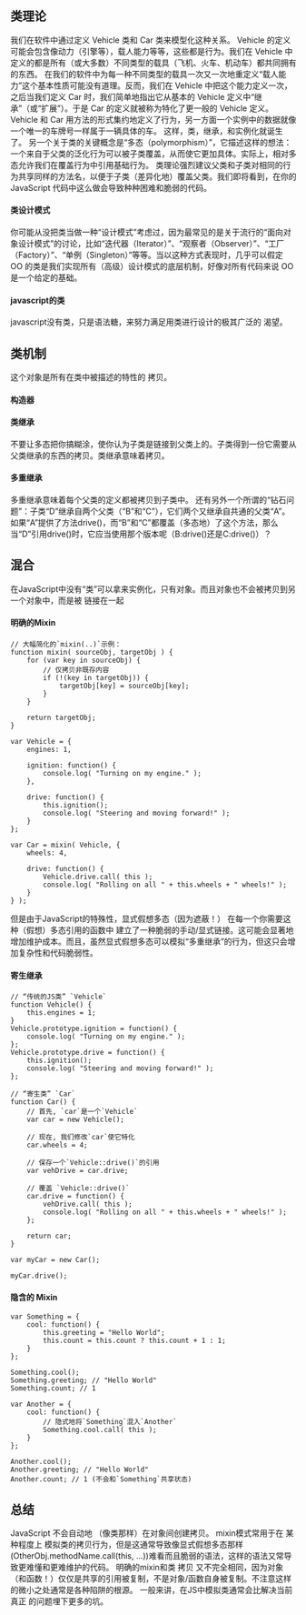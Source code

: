 ## 类理论
我们在软件中通过定义 Vehicle 类和 Car 类来模型化这种关系。
Vehicle 的定义可能会包含像动力（引擎等），载人能力等等，这些都是行为。我们在 Vehicle 中定义的都是所有（或大多数）不同类型的载具（飞机、火车、机动车）都共同拥有的东西。
在我们的软件中为每一种不同类型的载具一次又一次地重定义“载人能力”这个基本性质可能没有道理。反而，我们在 Vehicle 中把这个能力定义一次，之后当我们定义 Car 时，我们简单地指出它从基本的 Vehicle 定义中“继承”（或“扩展”）。于是 Car 的定义就被称为特化了更一般的 Vehicle 定义。
Vehicle 和 Car 用方法的形式集约地定义了行为，另一方面一个实例中的数据就像一个唯一的车牌号一样属于一辆具体的车。
这样，类，继承，和实例化就诞生了。
另一个关于类的关键概念是“多态（polymorphism）”，它描述这样的想法：一个来自于父类的泛化行为可以被子类覆盖，从而使它更加具体。实际上，相对多态允许我们在覆盖行为中引用基础行为。
类理论强烈建议父类和子类对相同的行为共享同样的方法名，以便于子类（差异化地）覆盖父类。我们即将看到，在你的 JavaScript 代码中这么做会导致种种困难和脆弱的代码。

#### 类设计模式
你可能从没把类当做一种“设计模式”考虑过，因为最常见的是关于流行的“面向对象设计模式”的讨论，比如“迭代器（Iterator）”、“观察者（Observer）”、“工厂（Factory）”、“单例（Singleton）”等等。当以这种方式表现时，几乎可以假定 OO 的类是我们实现所有（高级）设计模式的底层机制，好像对所有代码来说 OO 是一个给定的基础。

#### javascript的类
javascript没有类，只是语法糖，来努力满足用类进行设计的极其广泛的 渴望。

## 类机制
这个对象是所有在类中被描述的特性的 拷贝。

#### 构造器

#### 类继承
不要让多态把你搞糊涂，使你认为子类是链接到父类上的。子类得到一份它需要从父类继承的东西的拷贝。类继承意味着拷贝。

#### 多重继承
多重继承意味着每个父类的定义都被拷贝到子类中。
还有另外一个所谓的“钻石问题”：子类“D”继承自两个父类（“B”和“C”），它们两个又继承自共通的父类“A”。如果“A”提供了方法drive()，而“B”和“C”都覆盖（多态地）了这个方法，那么当“D”引用drive()时，它应当使用那个版本呢（B:drive()还是C:drive()）？

## 混合
在JavaScript中没有“类”可以拿来实例化，只有对象。而且对象也不会被拷贝到另一个对象中，而是被 链接在一起

#### 明确的Mixin
```
// 大幅简化的`mixin(..)`示例：
function mixin( sourceObj, targetObj ) {
	for (var key in sourceObj) {
		// 仅拷贝非既存内容
		if (!(key in targetObj)) {
			targetObj[key] = sourceObj[key];
		}
	}

	return targetObj;
}

var Vehicle = {
	engines: 1,

	ignition: function() {
		console.log( "Turning on my engine." );
	},

	drive: function() {
		this.ignition();
		console.log( "Steering and moving forward!" );
	}
};

var Car = mixin( Vehicle, {
	wheels: 4,

	drive: function() {
		Vehicle.drive.call( this );
		console.log( "Rolling on all " + this.wheels + " wheels!" );
	}
} );
```

但是由于JavaScript的特殊性，显式假想多态（因为遮蔽！） 在每一个你需要这种（假想）多态引用的函数中 建立了一种脆弱的手动/显式链接。这可能会显著地增加维护成本。而且，虽然显式假想多态可以模拟“多重继承”的行为，但这只会增加复杂性和代码脆弱性。

#### 寄生继承
```
// “传统的JS类” `Vehicle`
function Vehicle() {
	this.engines = 1;
}
Vehicle.prototype.ignition = function() {
	console.log( "Turning on my engine." );
};
Vehicle.prototype.drive = function() {
	this.ignition();
	console.log( "Steering and moving forward!" );
};

// “寄生类” `Car`
function Car() {
	// 首先, `car`是一个`Vehicle`
	var car = new Vehicle();

	// 现在, 我们修改`car`使它特化
	car.wheels = 4;

	// 保存一个`Vehicle::drive()`的引用
	var vehDrive = car.drive;

	// 覆盖 `Vehicle::drive()`
	car.drive = function() {
		vehDrive.call( this );
		console.log( "Rolling on all " + this.wheels + " wheels!" );
	};

	return car;
}

var myCar = new Car();

myCar.drive();
```

#### 隐含的 Mixin
```
var Something = {
	cool: function() {
		this.greeting = "Hello World";
		this.count = this.count ? this.count + 1 : 1;
	}
};

Something.cool();
Something.greeting; // "Hello World"
Something.count; // 1

var Another = {
	cool: function() {
		// 隐式地将`Something`混入`Another`
		Something.cool.call( this );
	}
};

Another.cool();
Another.greeting; // "Hello World"
Another.count; // 1 (不会和`Something`共享状态)
```

## 总结
JavaScript 不会自动地 （像类那样）在对象间创建拷贝。
mixin模式常用于在 某种程度上 模拟类的拷贝行为，但是这通常导致像显式假想多态那样(OtherObj.methodName.call(this, ...))难看而且脆弱的语法，这样的语法又常导致更难懂和更难维护的代码。
明确的mixin和类 拷贝 又不完全相同，因为对象（和函数！）仅仅是共享的引用被复制，不是对象/函数自身被复制。不注意这样的微小之处通常是各种陷阱的根源。
一般来讲，在JS中模拟类通常会比解决当前 真正 的问题埋下更多的坑。